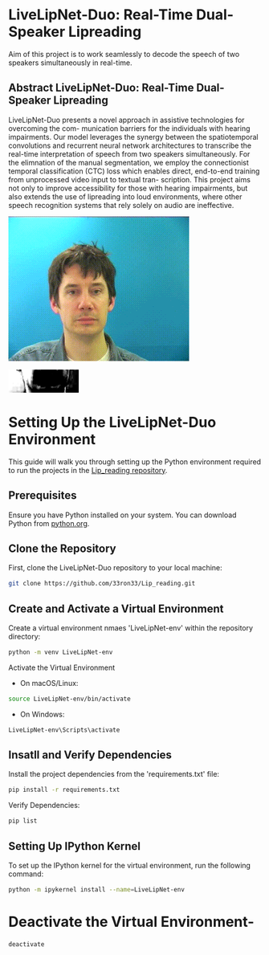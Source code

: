 # LiveLipNet-Duo: Real-Time Dual-Speaker Lipreading
Aim of this project is to work seamlessly to decode the speech of two speakers simultaneously in real-time. 

## Abstract LiveLipNet-Duo: Real-Time Dual-Speaker Lipreading

LiveLipNet-Duo presents a novel approach in assistive technologies for overcoming the com- munication barriers for the individuals with hearing impairments. Our model leverages the synergy between the spatiotemporal convolutions and recurrent neural network architectures to transcribe the real-time interpretation of speech from two speakers simultaneously. For the elimnation of the manual segmentation, we employ the connectionist temporal classification (CTC) loss which enables direct, end-to-end training from unprocessed video input to textual tran- scription. This project aims not only to improve accessibility for those with hearing impairments, but also extends the use of lipreading into loud environments, where other speech recognition systems that rely solely on audio are ineffective.

![LipNet Demo](demo.gif)


![LipNet Demo](lip_movement.gif)
# Setting Up the LiveLipNet-Duo Environment

This guide will walk you through setting up the Python environment required to run the projects in the [Lip_reading repository](https://github.com/33ron33/LiveLipNet-Duo).

## Prerequisites

Ensure you have Python installed on your system. You can download Python from [python.org](https://www.python.org/downloads/).

## Clone the Repository

First, clone the LiveLipNet-Duo repository to your local machine:

```bash
git clone https://github.com/33ron33/Lip_reading.git
```

## Create and Activate a Virtual Environment

Create a virtual environment nmaes 'LiveLipNet-env' within the repository directory:

```bash
python -m venv LiveLipNet-env
```

Activate the Virtual Environment 
- On macOS/Linux:
```bash
source LiveLipNet-env/bin/activate
```
- On Windows:
```bash
LiveLipNet-env\Scripts\activate
```
## Insatll and Verify Dependencies 
Install the project dependencies from the 'requirements.txt' file:
```bash
pip install -r requirements.txt
```

Verify Dependencies:
```bash
pip list
```
## Setting Up IPython Kernel

To set up the IPython kernel for the virtual environment, run the following command:

```bash
python -m ipykernel install --name=LiveLipNet-env
```

# Deactivate the Virtual Environment-

```bash
deactivate
```

  



